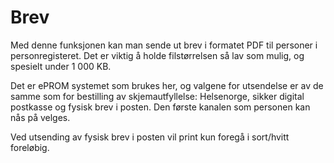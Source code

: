 #  Brev

Med denne funksjonen kan man sende ut brev i formatet PDF til personer i personregisteret. Det er viktig å holde filstørrelsen så lav som mulig, og spesielt under 1 000 KB.

Det er ePROM systemet som brukes her, og valgene for utsendelse er av de samme som for bestilling av skjemautfyllelse: 
Helsenorge, sikker digital postkasse og fysisk brev i posten.
Den første kanalen som personen kan nås på velges.

Ved utsending av fysisk brev i posten vil print kun foregå i sort/hvitt foreløbig.
